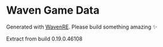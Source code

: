 # Waven Game Data
Generated with [WavenRE](https://github.com/Daweyy/WavenRE).
Please build something amazing ✨

Extract from build 0.19.0.46108